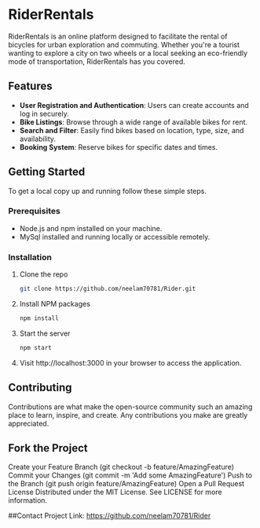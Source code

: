 # RiderRentals

RiderRentals is an online platform designed to facilitate the rental of bicycles for urban exploration and commuting. Whether you're a tourist wanting to explore a city on two wheels or a local seeking an eco-friendly mode of transportation, RiderRentals has you covered.

## Features

- **User Registration and Authentication**: Users can create accounts and log in securely.
- **Bike Listings**: Browse through a wide range of available bikes for rent.
- **Search and Filter**: Easily find bikes based on location, type, size, and availability.
- **Booking System**: Reserve bikes for specific dates and times.

## Getting Started

To get a local copy up and running follow these simple steps.

### Prerequisites

- Node.js and npm installed on your machine.
- MySql installed and running locally or accessible remotely.

### Installation

1. Clone the repo
   ```sh
   git clone https://github.com/neelam70781/Rider.git
   ```
2. Install NPM packages
    ```sh
    npm install
    ```
3. Start the server
    ```sh
    npm start
    ```
4. Visit http://localhost:3000 in your browser to access the application.

## Contributing
Contributions are what make the open-source community such an amazing place to learn, inspire, and create. Any contributions you make are greatly appreciated.

## Fork the Project
Create your Feature Branch (git checkout -b feature/AmazingFeature)
Commit your Changes (git commit -m 'Add some AmazingFeature')
Push to the Branch (git push origin feature/AmazingFeature)
Open a Pull Request
License
Distributed under the MIT License. See LICENSE for more information.

##Contact
Project Link: https://github.com/neelam70781/Rider
